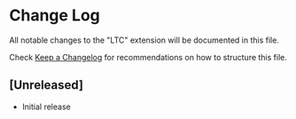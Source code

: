 # Change Log

All notable changes to the "LTC" extension will be documented in this file.

Check [Keep a Changelog](http://keepachangelog.com/) for recommendations on how to structure this file.

## [Unreleased]

- Initial release